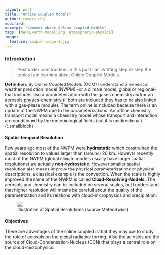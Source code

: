 ```yaml
---
layout: post
title: "Online Coupled Models"
author: ramiro_chg
modified:
excerpt: "Comment about Online Coupled Models"
tags: [NWPM,earth-modelling, atmospheric-physics]
image:
  feature: sample-image-3.jpg
---
```


### Introduction

> Post under construction: In this post I am writting step by step the topics I am learning about Online Coupled Models. 


**Definition**: By Online Coupled Models (OCM) I understand a numerical weather prediction model (NWPM) -or a climate model, global or regional- that includes also a parameterization with the gases chemistry and/or an aerosols physics-chemistry (if both are included they has to be also linked with a gas-phase module). The term online is included because there is an update of the NWPM due to the parameterizations. An offline chemistry transport model means a chemistry model whose transport and interaction are conditioned by the meteorological fields (but it is unidirectional).
{:.smallblock}

#### Spatio-temporal Resolution

Few years ago most of the NWPM were **hydrostatic** which constrained the spatial resolution to values larger than (around) 20 km. However recently most of the NWPM (global climate models usually have larger spatial resolutions) are actually **non-hydrostatic**. However smaller spatial resolution also means improve the physical parameterizations or physical descriptions, a classical example is the convection. When the scale is highly improved the name of the NWPM is called **Cloud-Resolving-Models**. The aerosols and chemistry can be included on several scales, but I understand that higher resolution will means be carefull about the quality of the parametrization and its relations with cloud-microphysics and precipiation.  

<figure>
<a
href="http://www.meteoswiss.admin.ch/web/en/research/consortia/cosmo/more_about/properties.Par.0009.Image.jpg"><img src="http://www.meteoswiss.admin.ch/web/en/research/consortia/cosmo/more_about/properties.Par.0009.Image.jpg"></a>
	<figcaption><a title="Illustration of Spatial Resolutions">Illustration of Spatial Resolutions (source:MeteoSwiss)</a>.</figcaption>
</figure>


#### Objectives

There are adventages of the online coupled is that they may use to study the role of aerosols on the global radiative forcing. Also the aerosols are the source of Cloud-Condensation-Nucleus (CCN) that plays a central role on the cloud-microphysics. 




